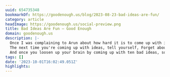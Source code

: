 ```yaml
---
uuid: 654735348
bookmarkOf: https://goodenough.us/blog/2023-08-23-bad-ideas-are-fun/
category: article
headImage: https://goodenough.us/social-preview.png
title: Bad Ideas Are Fun — Good Enough
domain: goodenough.us
description: |-
  Once I was complaining to Arun about how hard it is to come up with ideas, and he pointed out that coming up with ideas is actually very easy––what makes it hard is that we’re aiming for good ideas.
  The next time you're coming up with ideas, tell yourself, Forget about good ideas, let's come up with a list of ten bad ideas. The dumber the better! I bet you’ll find that easy.
  And once you loosen up your brain by coming up with ten bad ideas, some good ideas may follow.
tags: []
date: '2023-10-01T16:02:49.051Z'
highlights: 
---
```



